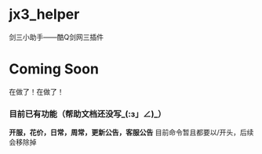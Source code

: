 # jx3_helper
剑三小助手——酷Q剑网三插件

# Coming Soon
在做了！在做了！



### 目前已有功能（帮助文档还没写_(:з」∠)_）
**开服，花价，日常，周常，更新公告，客服公告**
目前命令暂且都要以/开头，后续会移除掉